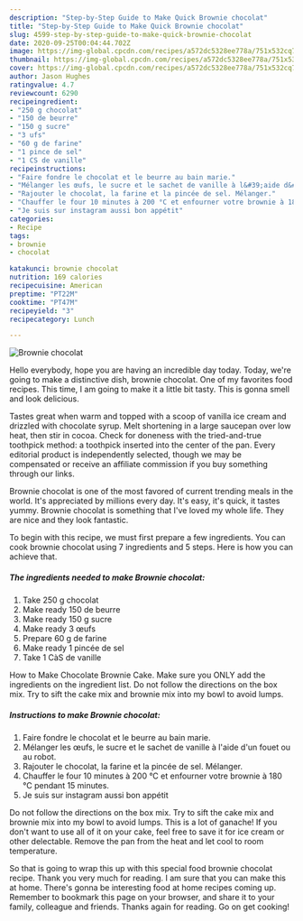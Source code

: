```yaml
---
description: "Step-by-Step Guide to Make Quick Brownie chocolat"
title: "Step-by-Step Guide to Make Quick Brownie chocolat"
slug: 4599-step-by-step-guide-to-make-quick-brownie-chocolat
date: 2020-09-25T00:04:44.702Z
image: https://img-global.cpcdn.com/recipes/a572dc5328ee778a/751x532cq70/brownie-chocolat-photo-principale-de-la-recette.jpg
thumbnail: https://img-global.cpcdn.com/recipes/a572dc5328ee778a/751x532cq70/brownie-chocolat-photo-principale-de-la-recette.jpg
cover: https://img-global.cpcdn.com/recipes/a572dc5328ee778a/751x532cq70/brownie-chocolat-photo-principale-de-la-recette.jpg
author: Jason Hughes
ratingvalue: 4.7
reviewcount: 6290
recipeingredient:
- "250 g chocolat"
- "150 de beurre"
- "150 g sucre"
- "3 ufs"
- "60 g de farine"
- "1 pince de sel"
- "1 CS de vanille"
recipeinstructions:
- "Faire fondre le chocolat et le beurre au bain marie."
- "Mélanger les œufs, le sucre et le sachet de vanille à l&#39;aide d&#39;un fouet ou au robot."
- "Rajouter le chocolat, la farine et la pincée de sel. Mélanger."
- "Chauffer le four 10 minutes à 200 °C et enfourner votre brownie à 180 °C pendant 15 minutes."
- "Je suis sur instagram aussi bon appétit"
categories:
- Recipe
tags:
- brownie
- chocolat

katakunci: brownie chocolat 
nutrition: 169 calories
recipecuisine: American
preptime: "PT22M"
cooktime: "PT47M"
recipeyield: "3"
recipecategory: Lunch

---
```



![Brownie chocolat](https://img-global.cpcdn.com/recipes/a572dc5328ee778a/751x532cq70/brownie-chocolat-photo-principale-de-la-recette.jpg)

Hello everybody, hope you are having an incredible day today. Today, we're going to make a distinctive dish, brownie chocolat. One of my favorites food recipes. This time, I am going to make it a little bit tasty. This is gonna smell and look delicious.

Tastes great when warm and topped with a scoop of vanilla ice cream and drizzled with chocolate syrup. Melt shortening in a large saucepan over low heat, then stir in cocoa. Check for doneness with the tried-and-true toothpick method: a toothpick inserted into the center of the pan. Every editorial product is independently selected, though we may be compensated or receive an affiliate commission if you buy something through our links.

Brownie chocolat is one of the most favored of current trending meals in the world. It's appreciated by millions every day. It's easy, it's quick, it tastes yummy. Brownie chocolat is something that I've loved my whole life. They are nice and they look fantastic.


To begin with this recipe, we must first prepare a few ingredients. You can cook brownie chocolat using 7 ingredients and 5 steps. Here is how you can achieve that.

<!--inarticleads1-->

##### The ingredients needed to make Brownie chocolat:

1. Take 250 g chocolat
1. Make ready 150 de beurre
1. Make ready 150 g sucre
1. Make ready 3 œufs
1. Prepare 60 g de farine
1. Make ready 1 pincée de sel
1. Take 1 CàS de vanille


How to Make Chocolate Brownie Cake. Make sure you ONLY add the ingredients on the ingredient list. Do not follow the directions on the box mix. Try to sift the cake mix and brownie mix into my bowl to avoid lumps. 

<!--inarticleads2-->

##### Instructions to make Brownie chocolat:

1. Faire fondre le chocolat et le beurre au bain marie.
1. Mélanger les œufs, le sucre et le sachet de vanille à l&#39;aide d&#39;un fouet ou au robot.
1. Rajouter le chocolat, la farine et la pincée de sel. Mélanger.
1. Chauffer le four 10 minutes à 200 °C et enfourner votre brownie à 180 °C pendant 15 minutes.
1. Je suis sur instagram aussi bon appétit


Do not follow the directions on the box mix. Try to sift the cake mix and brownie mix into my bowl to avoid lumps. This is a lot of ganache! If you don&#39;t want to use all of it on your cake, feel free to save it for ice cream or other delectable. Remove the pan from the heat and let cool to room temperature. 

So that is going to wrap this up with this special food brownie chocolat recipe. Thank you very much for reading. I am sure that you can make this at home. There's gonna be interesting food at home recipes coming up. Remember to bookmark this page on your browser, and share it to your family, colleague and friends. Thanks again for reading. Go on get cooking!
